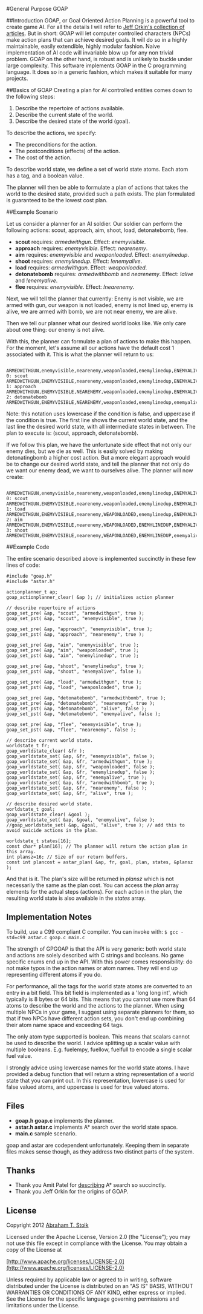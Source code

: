 #General Purpose GOAP

##Introduction
GOAP, or Goal Oriented Action Planning is a powerful tool to create game AI. For all the details I will refer to [Jeff Orkin's collection of articles](http://web.media.mit.edu/~jorkin/goap.html). But in short: GOAP will let computer controlled characters (NPCs) make action plans that can achieve desired goals. It will do so in a highly maintainable, easily extendible, highly modular fashion. Naive implementation of AI code will invariable blow up for any non trivial problem. GOAP on the other hand, is robust and is unlikely to buckle under large complexity. This software implements GOAP in the C programming language. It does so in a generic fashion, which makes it suitable for many projects.

##Basics of GOAP
Creating a plan for AI controlled entities comes down to the following steps:

1. Describe the repertoire of actions available.
2. Describe the current state of the world.
3. Describe the desired state of the world (goal).

To describe the actions, we specify:

* The preconditions for the action.
* The postconditions (effects) of the action.
* The cost of the action.

To describe world state, we define a set of world state atoms. Each atom has a tag, and a boolean value.

The planner will then be able to formulate a plan of actions that takes the world to the desired state, provided such a path exists. The plan formulated is guaranteed to be the lowest cost plan.

##Example Scenario

Let us consider a planner for an AI soldier. Our soldier can perform the following actions: scout, approach, aim, shoot, load, detonatebomb, flee.

* **scout** requires: *armedwithgun*. Effect: *enemyvisible*.
* **approach** requires: *enemyvisible*. Effect: *nearenemy*.
* **aim** requires: *enemyvisible* and *weaponloaded*. Effect: *enemylinedup*.
* **shoot** requires: *enemylinedup*. Effect: *!enemyalive*.
* **load** requires: *armedwithgun*. Effect: *weaponloaded*.
* **detonatebomb** requires: *armedwithbomb* and *nearenemy*. Effect: *!alive* and *!enemyalive*.
* **flee** requires: *enemyvisible*. Effect: *!nearenemy*.

Next, we will tell the planner that currently:
Enemy is not visible, we are armed with gun, our weapon is not loaded, enemy is not lined up, enemy is alive, we are armed with bomb, we are not near enemy, we are alive.

Then we tell our planner what our desired world looks like. We only care about one thing: our enemy is not alive.

With this, the planner can formulate a plan of actions to make this happen. For the moment, let's assume all our actions have the default cost 1 associated with it. This is what the planner will return to us:

                           ARMEDWITHGUN,enemyvisible,nearenemy,weaponloaded,enemylinedup,ENEMYALIVE,ARMEDWITHBOMB,ALIVE,
    0: scout               ARMEDWITHGUN,ENEMYVISIBLE,nearenemy,weaponloaded,enemylinedup,ENEMYALIVE,ARMEDWITHBOMB,ALIVE,
    1: approach            ARMEDWITHGUN,ENEMYVISIBLE,NEARENEMY,weaponloaded,enemylinedup,ENEMYALIVE,ARMEDWITHBOMB,ALIVE,
    2: detonatebomb        ARMEDWITHGUN,ENEMYVISIBLE,NEARENEMY,weaponloaded,enemylinedup,enemyalive,ARMEDWITHBOMB,alive,

Note: this notation uses lowercase if the condition is false, and uppercase if the condition is true.
The first line shows the current world state, and the last line the desired world state, with all intermediate states in between. The plan to execute is: (scout, approach, detonatebomb).

If we follow this plan, we have the unfortunate side effect that not only our enemy dies, but we die as well. This is easily solved by making detonatingbomb a higher cost action. But a more elegant approach would be to change our desired world state, and tell the planner that not only do we want our enemy dead, we want to ourselves alive. The planner will now create:

                           ARMEDWITHGUN,enemyvisible,nearenemy,weaponloaded,enemylinedup,ENEMYALIVE,ARMEDWITHBOMB,ALIVE,
    0: scout               ARMEDWITHGUN,ENEMYVISIBLE,nearenemy,weaponloaded,enemylinedup,ENEMYALIVE,ARMEDWITHBOMB,ALIVE,
    1: load                ARMEDWITHGUN,ENEMYVISIBLE,nearenemy,WEAPONLOADED,enemylinedup,ENEMYALIVE,ARMEDWITHBOMB,ALIVE,
    2: aim                 ARMEDWITHGUN,ENEMYVISIBLE,nearenemy,WEAPONLOADED,ENEMYLINEDUP,ENEMYALIVE,ARMEDWITHBOMB,ALIVE,
    3: shoot               ARMEDWITHGUN,ENEMYVISIBLE,nearenemy,WEAPONLOADED,ENEMYLINEDUP,enemyalive,ARMEDWITHBOMB,ALIVE,


##Example Code

The entire scenario described above is implemented succinctly in these few lines of code:

	#include "goap.h"
	#include "astar.h"

	actionplanner_t ap;
	goap_actionplanner_clear( &ap ); // initializes action planner

	// describe repertoire of actions
	goap_set_pre( &ap, "scout", "armedwithgun", true );
	goap_set_pst( &ap, "scout", "enemyvisible", true );

	goap_set_pre( &ap, "approach", "enemyvisible", true );
	goap_set_pst( &ap, "approach", "nearenemy", true );

	goap_set_pre( &ap, "aim", "enemyvisible", true );
	goap_set_pre( &ap, "aim", "weaponloaded", true );
	goap_set_pst( &ap, "aim", "enemylinedup", true );

	goap_set_pre( &ap, "shoot", "enemylinedup", true );
	goap_set_pst( &ap, "shoot", "enemyalive", false );

	goap_set_pre( &ap, "load", "armedwithgun", true );
	goap_set_pst( &ap, "load", "weaponloaded", true );

	goap_set_pre( &ap, "detonatebomb", "armedwithbomb", true );
	goap_set_pre( &ap, "detonatebomb", "nearenemy", true );
	goap_set_pst( &ap, "detonatebomb", "alive", false );
	goap_set_pst( &ap, "detonatebomb", "enemyalive", false );

	goap_set_pre( &ap, "flee", "enemyvisible", true );
	goap_set_pst( &ap, "flee", "nearenemy", false );

	// describe current world state.
	worldstate_t fr; 
	goap_worldstate_clear( &fr );
	goap_worldstate_set( &ap, &fr, "enemyvisible", false );
	goap_worldstate_set( &ap, &fr, "armedwithgun", true );
	goap_worldstate_set( &ap, &fr, "weaponloaded", false );
	goap_worldstate_set( &ap, &fr, "enemylinedup", false );
	goap_worldstate_set( &ap, &fr, "enemyalive", true );
	goap_worldstate_set( &ap, &fr, "armedwithbomb", true );
	goap_worldstate_set( &ap, &fr, "nearenemy", false );
	goap_worldstate_set( &ap, &fr, "alive", true );

	// describe desired world state.
	worldstate_t goal;
	goap_worldstate_clear( &goal );
	goap_worldstate_set( &ap, &goal, "enemyalive", false );
	//goap_worldstate_set( &ap, &goal, "alive", true ); // add this to avoid suicide actions in the plan.

	worldstate_t states[16];
	const char* plan[16]; // The planner will return the action plan in this array.
	int plansz=16; // Size of our return buffers.
	const int plancost = astar_plan( &ap, fr, goal, plan, states, &plansz );

And that is it. The plan's size will be returned in *plansz* which is not necessarily the same as the plan cost. You can access the *plan* array elements for the actual steps (actions). For each action in the plan, the resulting world state is also available in the *states* array.

## Implementation Notes

To build, use a C99 compliant C compiler. You can invoke with: `$ gcc -std=c99 astar.c goap.c main.c`

The strength of GPGOAP is that the API is very generic: both world state and actions are solely described with C strings and booleans. No game specific enums end up in the API. With this power comes responsibility: do not make typos in the action names or atom names. They will end up representing different atoms if you do.

For performance, all the tags for the world state atoms are converted to an entry in a bit field. This bit field is implemented as a 'long long int', which typically is 8 bytes or 64 bits. This means that you cannot use more than 64 atoms to describe the world and the actions to the planner. When using multiple NPCs in your game, I suggest using separate planners for them, so that if two NPCs have different action sets, you don't end up combining their atom name space and exceeding 64 tags.

The only atom type supported is boolean. This means that scalars cannot be used to describe the world. I advice splitting up a scalar value with multiple booleans. E.g. fuelempy, fuellow, fuelfull to encode a single scalar fuel value.

I strongly advice using lowercase names for the world state atoms. I have provided a debug function that will return a string representation of a world state that you can print out. In this representation, lowercase is used for false valued atoms, and uppercase is used for true valued atoms.

## Files

* **goap.h goap.c** implements the planner.
* **astar.h astar.c** implements A* search over the world state space.
* **main.c** sample scenario.

goap and astar are codependent unfortunately. Keeping them in separate files makes sense though, as they address two distinct parts of the system.

## Thanks

* Thank you Amit Patel for [describing](http://theory.stanford.edu/~amitp/GameProgramming/ImplementationNotes.html) A* search so succinctly.
* Thank you Jeff Orkin for the origins of GOAP.

## License

Copyright 2012 [Abraham T. Stolk](http://stolk.org)

   Licensed under the Apache License, Version 2.0 (the "License");
   you may not use this file except in compliance with the License.
   You may obtain a copy of the License at

   [http://www.apache.org/licenses/LICENSE-2.0](http://www.apache.org/licenses/LICENSE-2.0)

   Unless required by applicable law or agreed to in writing, software
   distributed under the License is distributed on an "AS IS" BASIS,
   WITHOUT WARRANTIES OR CONDITIONS OF ANY KIND, either express or implied.
   See the License for the specific language governing permissions and
   limitations under the License.
